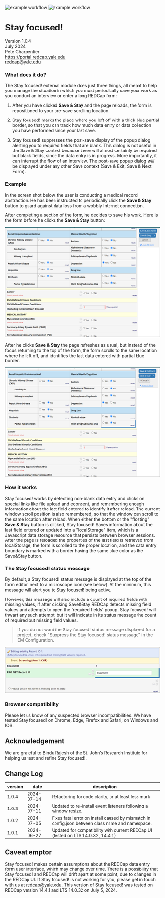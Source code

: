 ![example workflow](https://github.com/criwebtools/Stay-Focused/actions/workflows/codeql-analysis.yml/badge.svg)
![example workflow](https://github.com/criwebtools/Stay-Focused/actions/workflows/sonarcloud.yml/badge.svg)

# Stay focused!
Version 1.0.4   
July 2024  
Pete Charpentier  
https://portal.redcap.yale.edu  
redcap@yale.edu

### What does it do?
The Stay focused! external module does just three things, all meant to help you manage the situation 
in which you must periodically save your work as you conduct an interview or enter a long REDCap form:
1. After you have clicked **Save & Stay** and the page reloads, the form is repositioned to your pre-save scrolling location.

2. Stay focused! marks the place where you left off with a thick blue partial border, so that you can track
how much data entry or data collection you have performed since your last save.

3. Stay focused! suppresses the post-save display of the popup dialog alerting you to required fields that are blank.
This dialog is not useful in the Save & Stay context because there will almost certainly be required but blank fields, since the data entry is in progress. More importantly, it can interrupt the flow of an interview. 
The post-save popup dialog *will* be displayed under any other Save context (Save & Exit, Save & Next Form).

### Example
In the screen shot below, the user is conducting a medical record abstraction. He has been instructed to periodically click the **Save & Stay** button to guard against data loss from a wobbly Internet connection.

After completing a section of the form, he decides to save his work. Here is the form before he clicks
the **Save & Stay** button: 

<img src="./images/stay_focused_before_save.png" alt="image of form before save and stay" />

After he clicks **Save & Stay** the page refreshes as usual, but instead of
the focus returning to the top of the form, the form scrolls
to the same location where he left off, and identifies the last data entered with partial blue border.

<img src="./images/stay_focused_after_save.png" alt="image of form after page reload following save and stay" />

### How it works
Stay focused! works by detecting non-blank data entry and clicks on special links like file upload and econsent, and remembering enough information about the last field entered to identify it after reload. The current window scroll position is also remembered, so that the window can scroll to the same location after reload.
When either the bottom or the "floating" **Save & Stay** button is clicked, Stay focused! Saves information about the last field entered or updated into a "localStorage" item, which is a Javascript data storage resource that persists between browser sessions. 
After the page is reloaded the properties of the last field is retrieved from localStorage, the form is scrolled to the proper
location, and the data entry boundary is marked with a border having the same blue color as the Save&Stay button.

### The Stay focused! status message
By default, a Stay focused! status message is displayed at the top of the form editor, next to a microscope icon (see below). 
At the minimum, this message will alert you to Stay focused! being active.  

However, this message will also include a count of required fields with missing values, if after clicking Save&Stay REDCap
detects missing field values and attempts to open the 'required fields' popup. Stay focused! will thwart any such attempt, but
it will indicate in its status message the count of required but missing field values.
    
> If you do not want the Stay focused! status message displayed for a project, check "Suppress the Stay focused! status message" in the EM Configuration.

<img src="./images/stay_focused_status_message.png" alt="image of the Stay focused! status message" />  


### Browser compatibility
Please let us know of any suspected browser incompatibilities. We have tested Stay focused! on Chrome, Edge, Firefox and Safari; on Windows and IOS. 

## Acknowledgement

We are grateful to Bindu Rajesh of the St. John’s Research Institute for helping us test and refine Stay focused!. 

## Change Log

| version | date | description |  
| ------- | ---- | ----------- |
| 1.0.4 | 2024-07-14 | Refactoring for code clarity, or at least less murk |
| 1.0.3 | 2024-07-11 | Updated to re-install event listeners following a window resize. |
| 1.0.2 | 2024-07-05 | Fixes fatal error on install caused by mismatch in config.json between class name and namespace. |
| 1.0.1 | 2024-06-27 | Updated for compatibility with current REDCap UI (tested on LTS 14.0.32, 14.4.1) |

## Caveat emptor

Stay focused! makes certain assumptions about the REDCap data entry form user interface, which may change over time. There is a possibility that Stay focused! and REDCap will drift apart at some point, due to changes in the REDCap UI. If Stay focused! is not working for you, please get in touch with us at redcap@yale.edu. This version of Stay focused! was tested on REDCap version 14.4.1 and LTS 14.0.32 on July 5, 2024.

